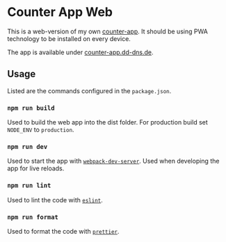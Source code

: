 # Counter App Web

This is a web-version of my own [counter-app](https://github.com/philskat/counter-app).
It should be using PWA technology to be installed on every device.

The app is available under
[counter-app.dd-dns.de](https://counter-app.dd-dns.de).

## Usage

Listed are the commands configured in the `package.json`.

### `npm run build`

Used to build the web app into the dist folder. For production build
set `NODE_ENV` to `production`.

### `npm run dev`

Used to start the app with [`webpack-dev-server`](https://github.com/webpack/webpack-dev-server).
Used when developing the app for live reloads.

### `npm run lint`

Used to lint the code with [`eslint`](https://github.com/eslint/eslint).

### `npm run format`

Used to format the code with [`prettier`](https://github.com/prettier/prettier).
